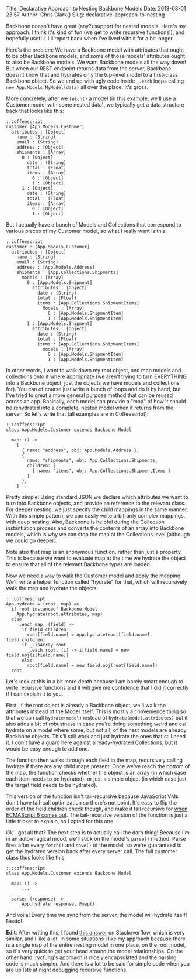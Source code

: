 Title: Declarative Approach to Nesting Backbone Models
Date: 2013-08-01 23:57
Author: Chris Clark()
Slug: declarative-approach-to-nesting

Backbone doesn't have great (any?) support for nested models. Here's my
approach. I think it's kind of fun (we get to write recursive
functions!), and hopefully useful. I'll report back when I've lived with
it for a bit longer.  
  
Here's the problem: We have a Backbone model with attributes that ought
to be other Backbone models, and some of those models' attributes ought
to also be Backbone models. We want Backbone models all the way down!
But when our REST endpoint returns data from the server, Backbone
doesn't know that and hydrates only the top-level model to a first-class
Backbone object. So we end up with ugly code inside ``_.each`` loops calling
``new App.Models.MyModel(data)`` all over the place. It's gross.
  
More concretely, after we ``fetch()``
a model (in this example, we'll use a Customer model with some nested
data), we typically get a data structure back that looks like this:

    ::coffeescript
    customer [App.Models.Customer]
      attributes : [Object]
        name : (String)
        email : (String)
        address : [Object]
        shipments : [Array]
          0 : [Object]
            date : (String)
            total : (Float)
            items : [Array]
              0 : [Object]
              1 : [Object]
          1 : [Object]
            date : (String)
            total : (Float)
            items : [Array]
              0 : [Object]
              1 : [Object]

But I actually have a bunch of Models and Collections that correspond to
various pieces of my Customer model, so what I really want is this:

    ::coffeescript
    customer : [App.Models.Customer]
      attributes : [Object]
        name : (String)
        email : (String)
        address : [App.Models.Address]
        shipments : [App.Collections.Shipments]
          models : [Array]
            0 : [App.Models.Shipment]
              attributes : [Object]
                date : (String)
                total : (Float)
                items : [App.Collections.ShipmentItems]
                  Models : [Array]
                    0 : [App.Models.ShipmentItem]
                    1 : [App.Models.ShipmentItem]
            1 : [App.Models.Shipment]
              attributes : [Object]
                date : (String)
                total : (Float)
                items : [App.Collections.ShipmentItems]
                  models : [Array]
                    0 : [App.Models.ShipmentItem]
                    1 : [App.Models.ShipmentItem]

In other words, I want to walk down my root object, and map models and
collections onto it where appropriate (we aren't trying to turn
EVERYTHING into a Backbone object, just the objects we have models and
collections for). You can of course just write a bunch of loops and do
it by hand, but I've tried to great a more general purpose method that
can be reused across an app. Basically, each model can provide a "map"
of how it should be rehydrated into a complete, nested model when it
returns from the server. So let's write that (all examples are in
Coffeescript):  

    :::coffeescript
    class App.Models.Customer extends Backbone.Model
      
      map: () ->
        [
          { name: "address", obj: App.Models.Address },
          {
            name: "shipments", obj: App.Collections.Shipments,
            children: [
              { name: "items", obj: App.Collections.ShipmentItems }
            ]
          },
        ]
  
Pretty simple! Using standard JSON we declare which attributes we want
to turn into Backbone objects, and provide an reference to the relevant
class. For deeper nesting, we just specify the child mappings in the
same manner. With this simple pattern, we can easily write arbitrarily
complex mappings, with deep nesting. Also, Backbone is helpful during
the Collection instantiation process and converts the contents of an
array into Backbone models, which is why we can stop the map at the
Collections level (although we could go deeper).  
  
Note also that map is an anonymous function, rather than just a
property. This is because we want to evaluate map at the time we hydrate
the object to ensure that all of the relevant Backbone types are
loaded.  
  
Now we need a way to walk the Customer model and apply the mapping.
We'll write a helper function called "hydrate" for that, which will
recursively walk the map and hydrate the objects:

    :::coffeescript
    App.hydrate = (root, map) =>
      if root instanceof Backbone.Model
        App.hydrate(root.attributes, map)
      else
        _.each map, (field) ->
          if field.children
            root[field.name] = App.hydrate(root[field.name], field.children)
          if _.isArray root
            _.each root, (i) -> i[field.name] = new field.obj(i[field.name])
          else
            root[field.name] = new field.obj(root[field.name])
      root
  
Let's look at this in a bit more depth because I am barely smart enough
to write recursive functions and it will give me confidence that I did
it correctly if I can explain it to you.  
  
First, if the root object is already a Backbone object, we'll walk the
attributes instead of the Model itself. This is mostly a convenience
thing so that we can call ``hydrate(model)``
instead of ``hydrate(model.attributes)``
but it also adds a bit of robustness in case you're doing something
weird and call hydrate on a model where some, but not all, of the nest
models are already Backbone objects. This'll still work and just hydrate
the ones that still need it. I don't have a guard here against
already-hydrated Collections, but it would be easy enough to add one.  
  
The function then walks through each field in the map, recursively
calling hydrate if there are any child maps present. Once we've reach
the bottom of the map, the function checks whether the object is an
array (in which case each item needs to be hydrated), or just a simple
object (in which case just the target field needs to be hydrated).  
  
This version of the function isn't tail-recursive because JavaScript VMs
don't have tail-call optimization so there's not point. It's easy to
flip the order of the field.children check though, and make it tail
recursive for [when ECMAScript 6 comes
out](http://wiki.ecmascript.org/doku.php?id=harmony:proper_tail_calls).
The tail-recursive version of the function is just a little tricker to
explain, so I opted for this one.  
  
Ok - got all that? The next step is to actually call the darn thing!
Because I'm in an auto-magical mood, we'll stick on the model's ``parse()``
method. Parse fires after every ``fetch()`` and
``save()`` of the model, so we're guaranteed to get the hydrated version back after
every server call. The full customer class thus looks like this:  

    :::coffeescript
    class App.Models.Customer extends Backbone.Model
        
      map: () ->
          ...
  
      parse: (response) ->
          App.hydrate response, @map()


And voila! Every time we sync from the server, the model will hydrate
itself! Neato!  
  
**Edit**: After writing this, I found [this
answer](http://stackoverflow.com/a/9904874/221390) on Stackoverflow,
which is very similar, and I like a lot. In some situations I like my
approach because there is a single map of the entire nesting model in
one place, on the root model, so it's very quick to get your head around
the model relationships. On the other hand, rycfung's approach is nicely
encapsulated and the parsing code is much simpler. And there is a lot to
be said for simple code when you are up late at night debugging
recursive functions.  
  
  
  
  
  
  
  

